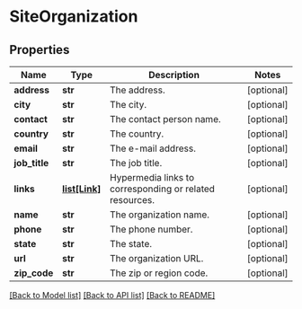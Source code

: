 # SiteOrganization

## Properties
Name | Type | Description | Notes
------------ | ------------- | ------------- | -------------
**address** | **str** | The address. | [optional] 
**city** | **str** | The city. | [optional] 
**contact** | **str** | The contact person name. | [optional] 
**country** | **str** | The country. | [optional] 
**email** | **str** | The e-mail address. | [optional] 
**job_title** | **str** | The job title. | [optional] 
**links** | [**list[Link]**](Link.md) | Hypermedia links to corresponding or related resources. | [optional] 
**name** | **str** | The organization name. | [optional] 
**phone** | **str** | The phone number. | [optional] 
**state** | **str** | The state. | [optional] 
**url** | **str** | The organization URL. | [optional] 
**zip_code** | **str** | The zip or region code. | [optional] 

[[Back to Model list]](../README.md#documentation-for-models) [[Back to API list]](../README.md#documentation-for-api-endpoints) [[Back to README]](../README.md)


